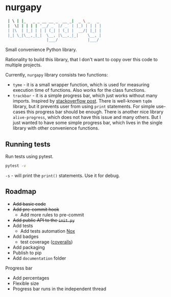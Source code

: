 # nurgapy

```bash  _   _                       ____
 | \ | |_   _ _ __ __ _  __ _|  _ \ _   _
 |  \| | | | | '__/ _` |/ _` | |_) | | | |
 | |\  | |_| | | | (_| | (_| |  __/| |_| |
 |_| \_|\__,_|_|  \__, |\__,_|_|    \__, |
                  |___/             |___/
```

Small convenience Python library.

Rationality to build this library, that I don't want to copy over this code to multiple projects.

Currently, `nurgapy` library consists two functions:
- `tyme` - it is a small wrapper function, which is used for measuring execution time of functions. Also works for the class functions.
- `trackbar` - it is a simple progress bar, which just works without many imports. Inspired by [stackoverflow post](https://stackoverflow.com/a/34482761/15059130). There is well-known `tqdm` library, but it prevents user from using `print` statements. For simple use-cases this progress bar should be enough. There is another nice library `alive-progress`, which does not have this issue and many others. But I just wanted to have some simple progress bar, which lives in the single library with other convenience functions.

## Running tests

Run tests using pytest.

```bash
pytest -v
```

`-s` - will print the `print()` statements. Use it for debug.

## Roadmap
- ~~Add basic code~~
- ~~Add pre-commit hook~~
    - Add more rules to pre-commit
- ~~Add public API to the `init.py`~~
- Add tests
    - Add tests automation [Nox](https://nox.thea.codes/en/stable/)
- Add badges
    - test coverage ([coveralls](https://coveralls.io/))
- Add packaging
- Publish to pip
- Add `documentation` folder

Progress bar
- Add percentages
- Flexible size
- Progress bar runs in the independent thread
